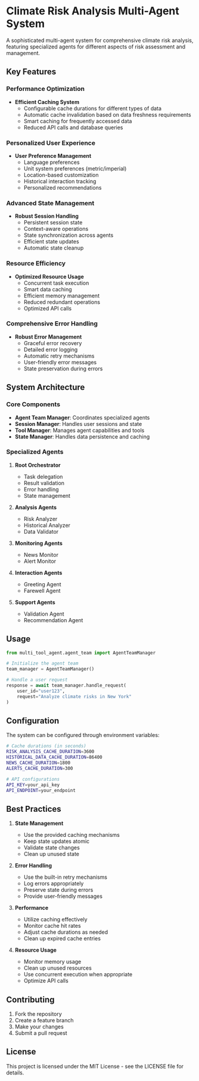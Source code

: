 # Climate Risk Analysis Multi-Agent System

A sophisticated multi-agent system for comprehensive climate risk analysis, featuring specialized agents for different aspects of risk assessment and management.

## Key Features

### Performance Optimization
- **Efficient Caching System**
  - Configurable cache durations for different types of data
  - Automatic cache invalidation based on data freshness requirements
  - Smart caching for frequently accessed data
  - Reduced API calls and database queries

### Personalized User Experience
- **User Preference Management**
  - Language preferences
  - Unit system preferences (metric/imperial)
  - Location-based customization
  - Historical interaction tracking
  - Personalized recommendations

### Advanced State Management
- **Robust Session Handling**
  - Persistent session state
  - Context-aware operations
  - State synchronization across agents
  - Efficient state updates
  - Automatic state cleanup

### Resource Efficiency
- **Optimized Resource Usage**
  - Concurrent task execution
  - Smart data caching
  - Efficient memory management
  - Reduced redundant operations
  - Optimized API calls

### Comprehensive Error Handling
- **Robust Error Management**
  - Graceful error recovery
  - Detailed error logging
  - Automatic retry mechanisms
  - User-friendly error messages
  - State preservation during errors

## System Architecture

### Core Components
- **Agent Team Manager**: Coordinates specialized agents
- **Session Manager**: Handles user sessions and state
- **Tool Manager**: Manages agent capabilities and tools
- **State Manager**: Handles data persistence and caching

### Specialized Agents
1. **Root Orchestrator**
   - Task delegation
   - Result validation
   - Error handling
   - State management

2. **Analysis Agents**
   - Risk Analyzer
   - Historical Analyzer
   - Data Validator

3. **Monitoring Agents**
   - News Monitor
   - Alert Monitor

4. **Interaction Agents**
   - Greeting Agent
   - Farewell Agent

5. **Support Agents**
   - Validation Agent
   - Recommendation Agent

## Usage

```python
from multi_tool_agent.agent_team import AgentTeamManager

# Initialize the agent team
team_manager = AgentTeamManager()

# Handle a user request
response = await team_manager.handle_request(
    user_id="user123",
    request="Analyze climate risks in New York"
)
```

## Configuration

The system can be configured through environment variables:

```bash
# Cache durations (in seconds)
RISK_ANALYSIS_CACHE_DURATION=3600
HISTORICAL_DATA_CACHE_DURATION=86400
NEWS_CACHE_DURATION=1800
ALERTS_CACHE_DURATION=300

# API configurations
API_KEY=your_api_key
API_ENDPOINT=your_endpoint
```

## Best Practices

1. **State Management**
   - Use the provided caching mechanisms
   - Keep state updates atomic
   - Validate state changes
   - Clean up unused state

2. **Error Handling**
   - Use the built-in retry mechanisms
   - Log errors appropriately
   - Preserve state during errors
   - Provide user-friendly messages

3. **Performance**
   - Utilize caching effectively
   - Monitor cache hit rates
   - Adjust cache durations as needed
   - Clean up expired cache entries

4. **Resource Usage**
   - Monitor memory usage
   - Clean up unused resources
   - Use concurrent execution when appropriate
   - Optimize API calls

## Contributing

1. Fork the repository
2. Create a feature branch
3. Make your changes
4. Submit a pull request

## License

This project is licensed under the MIT License - see the LICENSE file for details. 